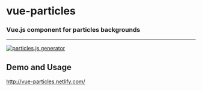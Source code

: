 # vue-particles
### Vue.js component for particles backgrounds

------------------------------
<a href="http://vue-particles.netlify.com/" target="_blank"><img src="https://cloud.githubusercontent.com/assets/3135968/25576433/9e63f3fe-2e67-11e7-9074-7bd9458ed691.png" alt="particles.js generator" /></a>
## Demo and Usage
<a href="http://vue-particles.netlify.com/" target="_blank">http://vue-particles.netlify.com/</a>


